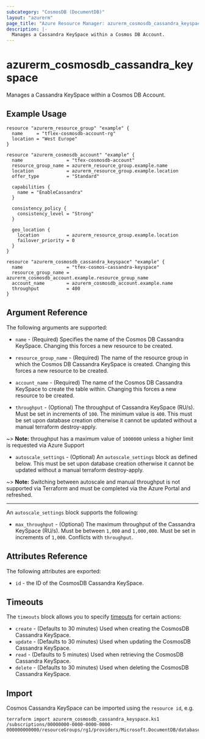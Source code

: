 ```yaml
---
subcategory: "CosmosDB (DocumentDB)"
layout: "azurerm"
page_title: "Azure Resource Manager: azurerm_cosmosdb_cassandra_keyspace"
description: |-
  Manages a Cassandra KeySpace within a Cosmos DB Account.
---
```


# azurerm_cosmosdb_cassandra_keyspace

Manages a Cassandra KeySpace within a Cosmos DB Account.

## Example Usage

```hcl
resource "azurerm_resource_group" "example" {
  name     = "tflex-cosmosdb-account-rg"
  location = "West Europe"
}

resource "azurerm_cosmosdb_account" "example" {
  name                = "tfex-cosmosdb-account"
  resource_group_name = azurerm_resource_group.example.name
  location            = azurerm_resource_group.example.location
  offer_type          = "Standard"

  capabilities {
    name = "EnableCassandra"
  }

  consistency_policy {
    consistency_level = "Strong"
  }

  geo_location {
    location          = azurerm_resource_group.example.location
    failover_priority = 0
  }
}

resource "azurerm_cosmosdb_cassandra_keyspace" "example" {
  name                = "tfex-cosmos-cassandra-keyspace"
  resource_group_name = azurerm_cosmosdb_account.example.resource_group_name
  account_name        = azurerm_cosmosdb_account.example.name
  throughput          = 400
}
```

## Argument Reference

The following arguments are supported:

* `name` - (Required) Specifies the name of the Cosmos DB Cassandra KeySpace. Changing this forces a new resource to be created.

* `resource_group_name` - (Required) The name of the resource group in which the Cosmos DB Cassandra KeySpace is created. Changing this forces a new resource to be created.

* `account_name` - (Required) The name of the Cosmos DB Cassandra KeySpace to create the table within. Changing this forces a new resource to be created.

* `throughput` - (Optional) The throughput of Cassandra KeySpace (RU/s). Must be set in increments of `100`. The minimum value is `400`. This must be set upon database creation otherwise it cannot be updated without a manual terraform destroy-apply.

~> **Note:** throughput has a maximum value of `1000000` unless a higher limit is requested via Azure Support

* `autoscale_settings` - (Optional) An `autoscale_settings` block as defined below. This must be set upon database creation otherwise it cannot be updated without a manual terraform destroy-apply.

~> **Note:** Switching between autoscale and manual throughput is not supported via Terraform and must be completed via the Azure Portal and refreshed. 

---

An `autoscale_settings` block supports the following:

* `max_throughput` - (Optional) The maximum throughput of the Cassandra KeySpace (RU/s). Must be between `1,000` and `1,000,000`. Must be set in increments of `1,000`. Conflicts with `throughput`.


## Attributes Reference

The following attributes are exported:

* `id` - the ID of the CosmosDB Cassandra KeySpace.

## Timeouts

The `timeouts` block allows you to specify [timeouts](https://www.terraform.io/language/resources/syntax#operation-timeouts) for certain actions:

* `create` - (Defaults to 30 minutes) Used when creating the CosmosDB Cassandra KeySpace.
* `update` - (Defaults to 30 minutes) Used when updating the CosmosDB Cassandra KeySpace.
* `read` - (Defaults to 5 minutes) Used when retrieving the CosmosDB Cassandra KeySpace.
* `delete` - (Defaults to 30 minutes) Used when deleting the CosmosDB Cassandra KeySpace.

## Import

Cosmos Cassandra KeySpace can be imported using the `resource id`, e.g.

```shell
terraform import azurerm_cosmosdb_cassandra_keyspace.ks1 /subscriptions/00000000-0000-0000-0000-000000000000/resourceGroups/rg1/providers/Microsoft.DocumentDB/databaseAccounts/account1/cassandraKeyspaces/ks1
```
